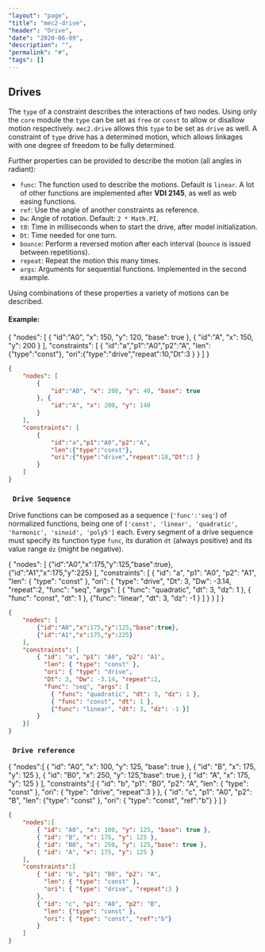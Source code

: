 ```yaml
---
"layout": "page",
"title": "mec2-drive",
"header": "Drive",
"date": "2020-06-09",
"description": "",
"permalink": "#",
"tags": []
---
```


## Drives

The `type` of a constraint describes the interactions of two nodes.
Using only the `core` module the `type` can be set as `free` or `const` to allow or disallow motion respectively.
`mec2.drive` allows this `type` to be set as `drive` as well.
A constraint of `type` drive has a determined motion, which allows linkages with one degree of freedom to be fully determined.

Further properties can be provided to describe the motion (all angles in radiant):

- `func`: The function used to describe the motions. Default is `linear`. A lot of other functions are implemented after **VDI 2145**, as well as web easing functions.
- `ref`: Use the angle of another constraints as reference.
- `Dw`: Angle of rotation. Default: `2 * Math.PI`.
- `t0`: Time in milliseconds when to start the drive, after model initialization.
- `Dt`: Time needed for one turn.
- `bounce`: Perform a reversed motion after each interval (`bounce` is issued between repetitions).
- `repeat`: Repeat the motion this many times.
- `args`: Arguments for sequential functions. Implemented in the second example.

Using combinations of these properties a variety of motions can be described.

#### Example:

<mec-2 width="300" height="300" grid cartesian>
{
    "nodes": [
        {
            "id":"A0", "x": 150, "y": 120, "base": true
        }, {
            "id":"A", "x": 150, "y": 200
        }
    ],
    "constraints": [
        {
            "id":"a","p1":"A0","p2":"A",
            "len":{"type":"const"},
            "ori":{"type":"drive","repeat":10,"Dt":3 }
        }
    ]
}  
</mec-2>

```json
{
    "nodes": [
        {
            "id":"A0", "x": 200, "y": 40, "base": true
        }, {
            "id":"A", "x": 200, "y": 140
        }
    ],
    "constraints": [
        {
            "id":"a","p1":"A0","p2":"A",
            "len":{"type":"const"},
            "ori":{"type":"drive","repeat":10,"Dt":3 }
        }
    ]
}  
```


### ` Drive Sequence`

Drive functions can be composed as a sequence (`'func':'seq'`) of normalized functions, being one of `['const', 'linear', 'quadratic', 'harmonic', 'sinoid', 'poly5']` each. Every segment of a drive sequence must specify its function type `func`, its duration `dt` (always positive) and its value range `dz` (might be negative).

<mec-2 width="300" height="300" grid cartesian>
{
    "nodes": [
        {"id":"A0","x":175,"y":125,"base":true},
        {"id":"A1","x":175,"y":225}
    ],
    "constraints": [
        {
            "id": "a", "p1": "A0", "p2": "A1",
            "len": { "type": "const" },
            "ori": {
                "type": "drive",  "Dt": 3, "Dw": -3.14, "repeat":2,
                "func": "seq", "args": [
                    { "func": "quadratic", "dt": 3, "dz": 1 },
                    { "func": "const", "dt": 1 },
                    {"func": "linear", "dt": 3, "dz": -1 }
                ]
            }
        }
    ]
} 
</mec-2>


```json
{
    "nodes": [
        {"id":"A0","x":175,"y":125,"base":true},
        {"id":"A1","x":175,"y":225}
    ],
    "constraints": [
        { "id": "a", "p1": "A0", "p2": "A1",
          "len": { "type": "const" },
          "ori": { "type": "drive", 
          "Dt": 3, "Dw": -3.14, "repeat":2,
          "func": "seq", "args": [
            { "func": "quadratic", "dt": 3, "dz": 1 },
            { "func": "const", "dt": 1 },
            {"func": "linear", "dt": 3, "dz": -1 }]
        }
    }]
}
```
### ` Drive reference`

<mec-2 width="300" height="300" grid cartesian>
{
    "nodes":[
        { "id": "A0", "x": 100, "y": 125, "base": true },
        { "id": "B", "x": 175, "y": 125 },
        { "id": "B0", "x": 250, "y": 125,"base": true },
        { "id": "A", "x": 175, "y": 125 }
    ],
    "constraints":[
        { "id": "b", "p1": "B0", "p2": "A",
          "len": { "type": "const" },
          "ori": { "type": "drive", "repeat":3 }
        },
        { "id": "c", "p1": "A0", "p2": "B",
          "len": {"type": "const" },
          "ori": { "type": "const", "ref":"b"}
        }
    ]
}
</mec-2>

```json
{
    "nodes":[
        { "id": "A0", "x": 100, "y": 125, "base": true },
        { "id": "B", "x": 175, "y": 125 },
        { "id": "B0", "x": 250, "y": 125,"base": true },
        { "id": "A", "x": 175, "y": 125 }
    ],
    "constraints":[
        { "id": "b", "p1": "B0", "p2": "A",
          "len": { "type": "const" },
          "ori": { "type": "drive", "repeat":3 }
        },
        { "id": "c", "p1": "A0", "p2": "B",
          "len": {"type": "const" },
          "ori": { "type": "const", "ref":"b"}
        }
    ]
}
```
